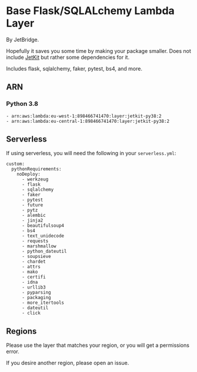 # Base Flask/SQLALchemy Lambda Layer
By JetBridge.

Hopefully it saves you some time by making your package smaller. Does not include [JetKit](https://github.com/jetbridge/jetkit-flask) but rather some dependencies for it.

Includes flask, sqlalchemy, faker, pytest, bs4, and more.

## ARN
### Python 3.8
```
- arn:aws:lambda:eu-west-1:898466741470:layer:jetkit-py38:2
- arn:aws:lambda:eu-central-1:898466741470:layer:jetkit-py38:2
```

## Serverless
If using serverless, you will need the following in your `serverless.yml`:
```
custom:
  pythonRequirements:
    noDeploy:
      - werkzeug
      - flask
      - sqlalchemy
      - faker
      - pytest
      - future
      - pytz
      - alembic
      - jinja2
      - beautifulsoup4
      - bs4
      - text_unidecode
      - requests
      - marshmallow
      - python_dateutil
      - soupsieve
      - chardet
      - attrs
      - mako
      - certifi
      - idna
      - urllib3
      - pyparsing
      - packaging
      - more_itertools
      - dateutil
      - click
```

## Regions
Please use the layer that matches your region, or you will get a permissions error.

If you desire another region, please open an issue.
